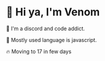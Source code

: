 # 👋 Hi ya, I'm Venom
🤤 I'm a discord and code addict.

💪 Mostly used language is javascript.

🔥 Moving to 17 in few days
